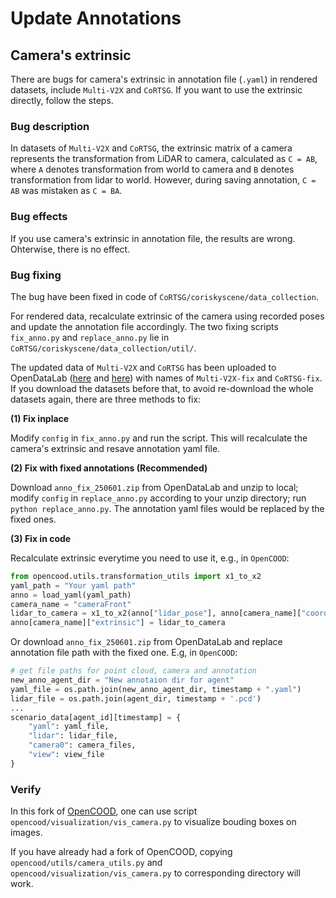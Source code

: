 # Update Annotations
## Camera's extrinsic
There are bugs for camera's extrinsic in annotation file (`.yaml`) in rendered datasets, include `Multi-V2X` and `CoRTSG`. If you want to use the extrinsic directly, follow the steps.

### Bug description
In datasets of `Multi-V2X` and `CoRTSG`, the extrinsic matrix of a camera represents the transformation from LiDAR to camera, calculated as `C = AB`, where `A` denotes transformation from world to camera and `B` denotes transformation from lidar to world. However, during saving annotation, `C = AB` was mistaken as `C = BA`.

### Bug effects
If you use camera's extrinsic in annotation file, the results are wrong. Ohterwise, there is no effect.

### Bug fixing
The bug have been fixed in code of `CoRTSG/coriskyscene/data_collection`. 

For rendered data, recalculate extrinsic of the camera using recorded poses and update the annotation file accordingly. 
The two fixing scripts `fix_anno.py` and `replace_anno.py` lie in `CoRTSG/coriskyscene/data_collection/util/`. 

The updated data of `Multi-V2X` and `CoRTSG` has been uploaded to OpenDataLab ([here](https://opendatalab.com/Rongsong/CoRTSG) and [here](https://opendatalab.com/Rongsong/Multi-V2X)) with names of `Multi-V2X-fix` and `CoRTSG-fix`. If you download the datasets before that, to avoid re-download the whole datasets again, there are three methods to fix:

**(1) Fix inplace**

Modify `config` in `fix_anno.py` and run the script. This will recalculate the camera's extrinsic and resave annotation yaml file. 

**(2) Fix with fixed annotations (Recommended)**

Download `anno_fix_250601.zip` from OpenDataLab and unzip to local; modify `config` in `replace_anno.py` according to your unzip directory; run `python replace_anno.py`. The annotation yaml files would be replaced by the fixed ones.

**(3) Fix in code**

Recalculate extrinsic everytime you need to use it, e.g., in `OpenCOOD`:
```python
from opencood.utils.transformation_utils import x1_to_x2
yaml_path = "Your yaml path"
anno = load_yaml(yaml_path)
camera_name = "cameraFront"
lidar_to_camera = x1_to_x2(anno["lidar_pose"], anno[camera_name]["coords"])
anno[camera_name]["extrinsic"] = lidar_to_camera
``` 

Or download `anno_fix_250601.zip` from OpenDataLab and replace annotation file path with the fixed one. E.g, in `OpenCOOD`:
```python
# get file paths for point cloud, camera and annotation
new_anno_agent_dir = "New annotaion dir for agent"
yaml_file = os.path.join(new_anno_agent_dir, timestamp + ".yaml")
lidar_file = os.path.join(agent_dir, timestamp + '.pcd')
...
scenario_data[agent_id][timestamp] = {
    "yaml": yaml_file,
    "lidar": lidar_file,
    "camera0": camera_files,
    "view": view_file
}
```

### Verify
In this fork of [OpenCOOD](https://github.com/RadetzkyLi/OpenCOOD), one can use script `opencood/visualization/vis_camera.py` to visualize bouding boxes on images.

If you have already had a fork of OpenCOOD, copying `opencood/utils/camera_utils.py` and `opencood/visualization/vis_camera.py` to corresponding directory will work.
